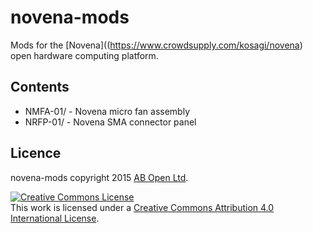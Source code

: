 # novena-mods

Mods for the [Novena]((https://www.crowdsupply.com/kosagi/novena) open hardware computing platform.

## Contents

* NMFA-01/            - Novena micro fan assembly
* NRFP-01/            - Novena SMA connector panel

## Licence

novena-mods copyright 2015 [AB Open Ltd](http://abopen.com).

<a rel="license" href="http://creativecommons.org/licenses/by/4.0/"><img alt="Creative Commons License" style="border-width:0" src="http://i.creativecommons.org/l/by/4.0/88x31.png" /></a><br />This work is licensed under a <a rel="license" href="http://creativecommons.org/licenses/by/4.0/">Creative Commons Attribution 4.0 International License</a>.
